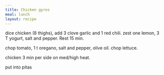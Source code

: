 ```yaml
---
title: Chicken gyros
meal: lunch
layout: recipe
---
```


dice chicken (8 thighs), add 3 clove garlic and 1 red chili. zest one lemon, 3 T yogurt, salt and pepper.
Rest 15 min.

chop tomato, 1 t oregano, salt and pepper, olive oil.
chop lettuce.

chicken 3 min per side on med/high heat.

put into pitas
